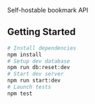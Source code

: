 Self-hostable bookmark API

## Getting Started

```bash
# Install dependencies
npm install
# Setup dev database
npm run db:reset:dev
# Start dev server
npm run start:dev
# Launch tests
npm test
```
